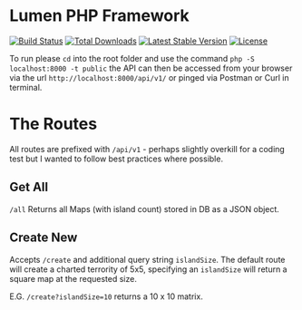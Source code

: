 # Lumen PHP Framework

[![Build Status](https://travis-ci.org/laravel/lumen-framework.svg)](https://travis-ci.org/laravel/lumen-framework)
[![Total Downloads](https://poser.pugx.org/laravel/lumen-framework/d/total.svg)](https://packagist.org/packages/laravel/lumen-framework)
[![Latest Stable Version](https://poser.pugx.org/laravel/lumen-framework/v/stable.svg)](https://packagist.org/packages/laravel/lumen-framework)
[![License](https://poser.pugx.org/laravel/lumen-framework/license.svg)](https://packagist.org/packages/laravel/lumen-framework)

To run please `cd` into the root folder and use the command `php -S localhost:8000 -t public` the API can then be accessed from your browser via the url `http://localhost:8000/api/v1/` or pinged via Postman or Curl in terminal. 


# The Routes
All routes are prefixed with `/api/v1` - perhaps slightly overkill for a coding test but I wanted to follow best practices where possible. 

## Get All
`/all`
Returns all Maps (with island count) stored in DB as a JSON object. 

## Create New
Accepts `/create` and additional query string `islandSize`. The default route will create a charted terrority of 5x5, specifying an `islandSize` will return a square map at the requested size. 

E.G. `/create?islandSize=10` returns a 10 x 10 matrix. 


